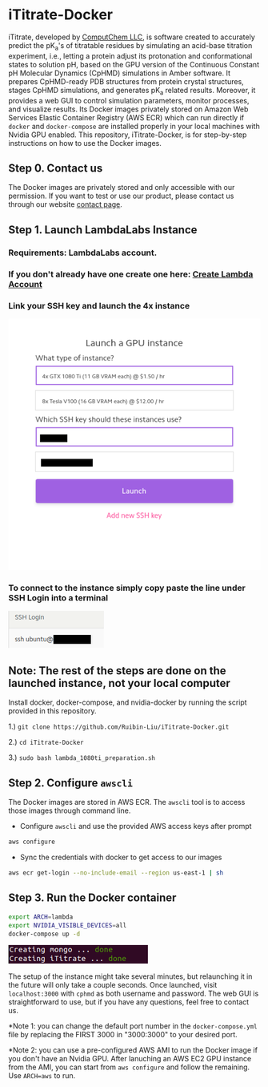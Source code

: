 # iTitrate-Docker

iTitrate, developed by [ComputChem LLC](https://www.computchem.com/), is software created to accurately predict the pK<sub>a</sub>'s of titratable residues by simulating an acid-base titration experiment, i.e., letting a protein adjust its protonation and conformational states to solution pH, based on the GPU version of the Continuous Constant pH Molecular Dynamics (CpHMD) simulations in Amber software. It prepares CpHMD-ready PDB structures from protein crystal structures, stages CpHMD simulations, and generates pK<sub>a</sub> related results. Moreover, it provides a web GUI to control simulation parameters, monitor processes, and visualize results. Its Docker images privately stored on Amazon Web Services Elastic Container Registry (AWS ECR) which can run directly if `docker` and `docker-compose` are installed properly in your local machines with Nvidia GPU enabled. This repository, iTitrate-Docker, is for step-by-step instructions on how to use the Docker images.

## Step 0. Contact us

The Docker images are privately stored and only accessible with our permission. If you want to test or use our product, please contact us through our website [contact page](https://www.computchem.com/contact).

## Step 1. Launch LambdaLabs Instance

### Requirements: LambdaLabs account. 
### If you don't already have one create one here: [Create Lambda Account](https://lambdalabs.com/cloud/entrance)

### Link your SSH key and launch the 4x instance
![Launch Instance](/README_IMAGES/Launch_Instance.png)

### To connect to the instance simply copy paste the line under SSH Login into a terminal
![SSH](/README_IMAGES/SSH.png)

## Note: The rest of the steps are done on the launched instance, not your local computer



  Install docker, docker-compose, and nvidia-docker by running the script provided in this repository. 
  
  1.) ```git clone https://github.com/Ruibin-Liu/iTitrate-Docker.git ```

  2.) ```cd iTitrate-Docker```
  
  3.) ```sudo bash lambda_1080ti_preparation.sh```

## Step 2. Configure `awscli`

The Docker images are stored in AWS ECR. The `awscli` tool is to access those images through command line. 

- Configure `awscli` and use the provided AWS access keys after prompt

```bash
aws configure
```

- Sync the credentials with docker to get access to our images

```bash
aws ecr get-login --no-include-email --region us-east-1 | sh
```

## Step 3. Run the Docker container

```bash
export ARCH=lambda
export NVIDIA_VISIBLE_DEVICES=all
docker-compose up -d
```
![SSH](/README_IMAGES/done.png)


The setup of the instance might take several minutes, but relaunching it in the future will only take a couple seconds. Once launched, visit `localhost:3000` with `cphmd` as both username and password. The web GUI is straightforward to use, but if you have any questions, feel free to contact us.  

*Note 1: you can change the default port number in the `docker-compose.yml` file by replacing the FIRST 3000 in "3000:3000" to your desired port.

*Note 2: you can use a pre-configured AWS AMI to run the Docker image if you don't have an Nvidia GPU. After lanuching an AWS EC2 GPU instance from the AMI, you can start from `aws configure` and follow the remaining. Use `ARCH=aws` to run.
